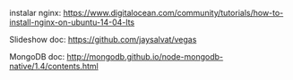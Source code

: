 instalar nginx:
https://www.digitalocean.com/community/tutorials/how-to-install-nginx-on-ubuntu-14-04-lts

Slideshow doc:
https://github.com/jaysalvat/vegas

MongoDB doc:
http://mongodb.github.io/node-mongodb-native/1.4/contents.html
